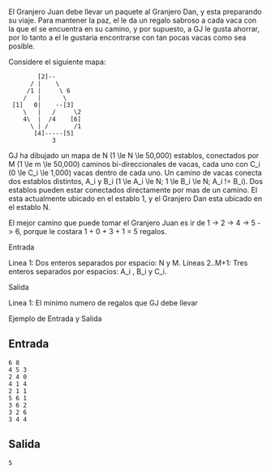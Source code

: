 El Granjero Juan debe llevar un paquete al Granjero Dan, y esta  preparando su viaje. Para mantener la paz, el le da un regalo sabroso a cada vaca con la que el se encuentra en su camino, y por supuesto, a GJ le gusta ahorrar, por lo tanto a el le gustaria encontrarse con tan pocas vacas como sea posible.



Considere el siguiente mapa:



```
        [2]--
      / |    \
     /1 |     \ 6
    /   |      \
 [1]   0|    --[3]
    \   |   /     \2
    4\  |  /4    [6]
      \ | /       /1
       [4]-----[5]
            3
```


GJ  ha dibujado un mapa de N (1 \le N \le 50,000) establos, conectados por M (1 \le  m \le  50,000) caminos bi-direccionales de vacas, cada uno con C_i (0 \le C_i \le 1,000) vacas  dentro de cada uno. Un camino de vacas conecta dos establos distintos, A_i y B_i (1 \le  A_i \le  N; 1 \le  B_i \le  N; A_i != B_i). Dos establos pueden estar conectados directamente por mas de un camino. El esta actualmente ubicado en el establo 1, y el Granjero Dan esta ubicado en el establo N.



El mejor camino que puede tomar el Granjero Juan es ir de 1 -> 2 -> 4  -> 5 -> 6, porque le costara  1 + 0 + 3 + 1 = 5 regalos.



Entrada



Linea 1: Dos enteros separados por espacio: N y M.
Lineas 2..M+1: Tres enteros separados por espacios: A_i , B_i y C_i.



Salida



Linea 1: El minimo numero de regalos que GJ debe llevar



Ejemplo de Entrada y Salida



## Entrada



```
6 8
4 5 3
2 4 0
4 1 4
2 1 1
5 6 1
3 6 2
3 2 6
3 4 4
```


## Salida



```
5
```


